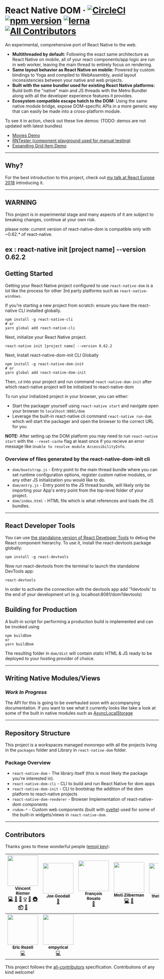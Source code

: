 # React Native DOM &middot; [![CircleCI](https://circleci.com/gh/vincentriemer/react-native-dom.svg?style=shield&circle-token=96448c580730a065cb93c0a10af0f85f6c954166)](https://circleci.com/gh/vincentriemer/react-native-dom) [![npm version](https://badge.fury.io/js/react-native-dom.svg)](https://badge.fury.io/js/react-native-dom) [![lerna](https://img.shields.io/badge/maintained%20with-lerna-cc00ff.svg)](https://lernajs.io/) [![All Contributors](https://img.shields.io/badge/all_contributors-9-orange.svg)](#contributors)

An experimental, comprehensive port of React Native to the web.

- **Multithreaded by default:** Following the exact same architecture as React
  Native on mobile, all of your react components/app logic are run in web
  worker, leaving the main thread to entirely focus on rendering.
- **Same layout behavior as React Native on mobile:** Powered by custom bindings
  to Yoga and compiled to WebAssembly, avoid layout inconsistencies between your
  native and web projects.
- **Built with the same bundler used for existing React Native platforms:**
  Build both the "native" main and JS threads with the Metro Bundler along with
  all the developer experience features it provides.
- **Ecosystem compatible escape hatch to the DOM:** Using the same native module
  bridge, expose DOM-specific APIs in a more generic way that can easily be made
  into a cross-platform module.

To see it in action, check out these live demos: (TODO: demos are not updated
with latest bundles)

- [Movies Demo](https://rndom-movie-demo.now.sh)
- [RNTester (component playground used for manual testing)](https://rntester.now.sh)
- [Expanding Grid Item Demo](https://github.com/vincentriemer/rndom-expanding-grid-item-demo)

---

## Why?

For the best introduction to this project, check out
[my talk at React Europe 2018](https://youtu.be/aOWIJ4Mgb2k) introducing it.

---

## **WARNING**

This project is in experimental stage and many aspects of it are subject to
breaking changes, continue at your own risk.

please note: current version of react-native-dom is compatible only with
~0.62.\* of react-native.

## ex : react-native init [project name] --version 0.62.2

## Getting Started

Getting your React Native project configured to use `react-native-dom` is a lot
like the process for other 3rd party platforms such as `react-native-windows`.

If you're starting a new project from scratch: ensure you have the react-native
CLI installed globally.

```
npm install -g react-native-cli
# or
yarn global add react-native-cli
```

Next, initialize your React Native project.

```
react-native init [project name] --version 0.62.2
```

Next, Install react-native-dom-init CLI Globally

```
npm install -g react-native-dom-init
# or
yarn global add react-native-dom-init
```

Then, `cd` into your project and run command `react-native-dom-init` after which
react-native project will be initialized to react-native-dom

To run your initialized project in your browser, you can either:

- Start the packager yourself using `react-native start` and navigate open your
  browser to `localhost:8081/dom`
- Leverage the built-in react-native cli command `react-native run-dom` which
  will start the packager and open the browser to the correct URL for you

**NOTE:** After setting up the DOM platform you may need to run
`react-native start` with the `--reset-cache` flag at least once if you recieve
an error message like `Unable to resolve module AccessibilityInfo`.

### Overview of files generated by the react-native-dom-init cli

- `dom/bootstrap.js` - Entry point to the main thread bundle where you can set
  runtime configuration options, register custom native modules, or any other JS
  initialization you would like to do.
- `dom/entry.js` - Entry point to the JS thread bundle, will likely only be
  importing your App's entry point from the top-level folder of your project.
- `dom/index.html` - HTML file which is what references and loads the JS
  bundles.

---

## React Developer Tools

You can use
[the standalone version of React Developer Tools](https://github.com/facebook/react-devtools/tree/master/packages/react-devtools)
to debug the React component hierarchy. To use it, install the react-devtools
package globally:

```
npm install -g react-devtools
```

Now run react-devtools from the terminal to launch the standalone DevTools app:

```
react-devtools
```

In order to activate the connection with the devtools app add '?devtools' to the
end of your development url (e.g. localhost:8081/dom?devtools)

## Building for Production

A built-in script for performing a production build is implemented and can be
invoked using

```
npm buildDom
or
yarn buildDom
```

The resulting folder in `dom/dist` will contain static HTML & JS ready to be
deployed to your hosting provider of choice.

---

## Writing Native Modules/Views

### _Work In Progress_

The API for this is going to be overhauled soon with accompanying documentation.
If you want to see what it currently looks like take a look at some of the built
in native modules such as
[AsyncLocalStorage](../master/packages/react-native-dom-renderer/ReactDom/modules/RCTAsyncLocalStorage.js)

---

## Repository Structure

This project is a workspaces managed monorepo with all the projects living in
the `packages` folder and Library in `react-native-dom` folder.

### Package Overview

- `react-native-dom` - The library itself (this is most likely the package
  you're interested in).
- `react-native-dom-cli` - CLI to build and run React Native for dom apps
- `react-native-dom-init` - CLI to bootstrap the addition of the dom platform to
  react-native projects
- `react-native-dom-renderer` - Browser Implementation of react-native-dom
  components
- `rndom-*` - Custom web components (built with
  [svelte](https://svelte.technology)) used for some of the built-in
  widgets/views in `react-native-dom`.

---

## Contributors

Thanks goes to these wonderful people
([emoji key](https://github.com/kentcdodds/all-contributors#emoji-key)):

<!-- ALL-CONTRIBUTORS-LIST:START - Do not remove or modify this section -->
<!-- prettier-ignore -->
| [<img src="https://avatars2.githubusercontent.com/u/1398555?v=4" width="100px;"/><br /><sub><b>Vincent Riemer</b></sub>](http://vincentriemer.com)<br />[💻](https://github.com/vincentriemer/react-native-dom/commits?author=vincentriemer "Code") [🐛](https://github.com/vincentriemer/react-native-dom/issues?q=author%3Avincentriemer "Bug reports") [📖](https://github.com/vincentriemer/react-native-dom/commits?author=vincentriemer "Documentation") [💡](#example-vincentriemer "Examples") [🤔](#ideas-vincentriemer "Ideas, Planning, & Feedback") [🚇](#infra-vincentriemer "Infrastructure (Hosting, Build-Tools, etc)") [📦](#platform-vincentriemer "Packaging/porting to new platform") [📢](#talk-vincentriemer "Talks") | [<img src="https://avatars0.githubusercontent.com/u/8888799?v=4" width="100px;"/><br /><sub><b>Joe Goodall</b></sub>](https://uk.linkedin.com/in/joegoodall)<br />[📖](https://github.com/vincentriemer/react-native-dom/commits?author=joegoodall1 "Documentation") | [<img src="https://avatars3.githubusercontent.com/u/31624379?v=4" width="100px;"/><br /><sub><b>François Rosato</b></sub>](https://github.com/frosato-ekino)<br />[📖](https://github.com/vincentriemer/react-native-dom/commits?author=frosato-ekino "Documentation") | [<img src="https://avatars2.githubusercontent.com/u/2246565?v=4" width="100px;"/><br /><sub><b>Moti Zilberman</b></sub>](https://github.com/motiz88)<br />[💻](https://github.com/vincentriemer/react-native-dom/commits?author=motiz88 "Code") [📖](https://github.com/vincentriemer/react-native-dom/commits?author=motiz88 "Documentation") | [<img src="https://avatars2.githubusercontent.com/u/983071?v=4" width="100px;"/><br /><sub><b>thebetterjort</b></sub>](https://github.com/thebetterjort)<br />[📖](https://github.com/vincentriemer/react-native-dom/commits?author=thebetterjort "Documentation") | [<img src="https://avatars0.githubusercontent.com/u/3089012?v=4" width="100px;"/><br /><sub><b>Bilo Lwabona</b></sub>](https://github.com/bilo-io)<br />[📖](https://github.com/vincentriemer/react-native-dom/commits?author=bilo-io "Documentation") | [<img src="https://avatars2.githubusercontent.com/u/40002855?v=4" width="100px;"/><br /><sub><b>Madhav Varshney</b></sub>](https://github.com/madhavarshney)<br />[📖](https://github.com/vincentriemer/react-native-dom/commits?author=madhavarshney "Documentation") |
| :---: | :---: | :---: | :---: | :---: | :---: | :---: |
| [<img src="https://avatars0.githubusercontent.com/u/1106239?v=4" width="100px;"/><br /><sub><b>Eric Rozell</b></sub>](https://github.com/rozele)<br />[💻](https://github.com/vincentriemer/react-native-dom/commits?author=rozele "Code") | [<img src="https://avatars0.githubusercontent.com/u/2847127?v=4" width="100px;"/><br /><sub><b>empyrical</b></sub>](https://twitter.com/empyrical)<br />[💻](https://github.com/vincentriemer/react-native-dom/commits?author=empyrical "Code") |

<!-- ALL-CONTRIBUTORS-LIST:END -->

This project follows the
[all-contributors](https://github.com/kentcdodds/all-contributors)
specification. Contributions of any kind welcome!
